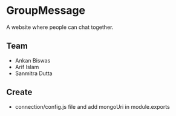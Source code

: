 # GroupMessage
A website where people can chat together.

## Team
- Ankan Biswas
- Arif Islam
- Sanmitra Dutta

## Create
* connection/config.js file and add mongoUri in module.exports
